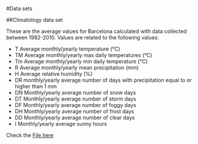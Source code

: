 #Data sets

##Climatology data set


These are the average values for Barcelona calculated with data collected between 1982-2010. 
Values are related to the following values:
- T	Average monthly/yearly temperature (°C)
- TM Average monthly/yearly max daily temperatures (°C)
- Tm Average monthly/yearly min daily temperature (°C)
- R	Average monthly/yearly mean precipitation (mm)
- H	Average relative humidity (%)
- DR monthly/yearly average number of days with precipitation equal to or higher than 1 mm
- DN Monthly/yearly average number of snow days
- DT Monthly/yearly average number of storm days
- DF Monthly/yearly average number of foggy days
- DH Monthly/yearly average number of frost days
- DD Monthly/yearly average number of clear days
- I Monthly/yearly average sunny hours

Check the [File here](climatology_values_barcelona-fabra.csv)